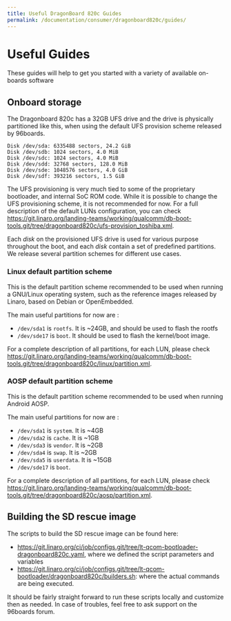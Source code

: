 ```yaml
---
title: Useful DragonBoard 820c Guides
permalink: /documentation/consumer/dragonboard820c/guides/
---
```

# Useful Guides

These guides will help to get you started with a variety of available on-boards software

## Onboard storage

The Dragonboard 820c has a 32GB UFS drive and the drive is physically partitioned like this, when using the default UFS provision scheme released by 96boards.

    Disk /dev/sda: 6335488 sectors, 24.2 GiB
    Disk /dev/sdb: 1024 sectors, 4.0 MiB
    Disk /dev/sdc: 1024 sectors, 4.0 MiB
    Disk /dev/sdd: 32768 sectors, 128.0 MiB
    Disk /dev/sde: 1048576 sectors, 4.0 GiB
    Disk /dev/sdf: 393216 sectors, 1.5 GiB

The UFS provisioning is very much tied to some of the proprietary bootloader, and internal SoC ROM code. While it is possible to change the UFS provisioning scheme, it is not recommended for now. For a full description of the default LUNs configuration, you can check https://git.linaro.org/landing-teams/working/qualcomm/db-boot-tools.git/tree/dragonboard820c/ufs-provision_toshiba.xml.

Each *disk* on the provisioned UFS drive is used for various purpose throughout the boot, and each *disk* contain a set of predefined partitions. We release several partition schemes for different use cases.

### Linux default partition scheme

This is the default partition scheme recommended to be used when running a GNU/Linux operating system, such as the reference images released by Linaro, based on Debian or OpenEmbedded. 

The main useful partitions for now are : 

* `/dev/sda1` is `rootfs`. It is ~24GB, and should be used to flash the rootfs
* `/dev/sde17` is `boot`. It should be used to flash the kernel/boot image.

For a complete description of all partitions, for each LUN, please check https://git.linaro.org/landing-teams/working/qualcomm/db-boot-tools.git/tree/dragonboard820c/linux/partition.xml.

### AOSP default partition scheme

This is the default partition scheme recommended to be used when running Android AOSP.

The main useful partitions for now are : 

* `/dev/sda1` is `system`. It is ~4GB
* `/dev/sda2` is `cache`. It is ~1GB
* `/dev/sda3` is `vendor`. It is ~2GB
* `/dev/sda4` is `swap`. It is ~2GB
* `/dev/sda5` is `userdata`. It is ~15GB
* `/dev/sde17` is `boot`. 

For a complete description of all partitions, for each LUN, please check https://git.linaro.org/landing-teams/working/qualcomm/db-boot-tools.git/tree/dragonboard820c/aosp/partition.xml.

## Building the SD rescue image

The scripts to build the SD rescue image can be found here:

* https://git.linaro.org/ci/job/configs.git/tree/lt-qcom-bootloader-dragonboard820c.yaml, where we defined the script parameters and variables
* https://git.linaro.org/ci/job/configs.git/tree/lt-qcom-bootloader/dragonboard820c/builders.sh: where the actual commands are being executed.

It should be fairly straight forward to run these scripts locally and customize then as needed. In case of troubles, feel free to ask support on the 96boards forum.
